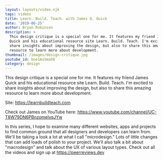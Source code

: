 ```yaml
---
layout: layouts/video.njk
tags: videos
title: Learn. Build. Teach. with James Q. Quick
date: '2019-06-25'
author: Bryan Robinson
description: >
  This design critique is a special one for me. It features my friend James
  Quick and his educational resource site Learn. Build. Teach. I'm excited to
  share insights about improving the design, but also to share this amazing
  resource to learn more about development.
thumbnail: /images/design-critique.jpg
youtube_id: hne1AsSmaX8
category: design
---
```

This design critique is a special one for me. It features my friend James Quick and his educational resource site Learn. Build. Teach. I'm excited to share insights about improving the design, but also to share this amazing resource to learn more about development.

Site: https://learnbuildteach.com

Check out James on YouTube here: https://www.youtube.com/channel/UC-T8W79DN6PBnzomelvqJYw

In this series, I hope to examine many different websites, apps and projects to find common ground that all designers and developers can learn from. We'll be taking a look a lot at what I call "microdesign." Lots of little changes that can add loads of polish to your project. We'll also talk a bit about "macrodesign" and talk about the UX of various layout types. Check out all the videos and sign up at https://peerreviews.dev
